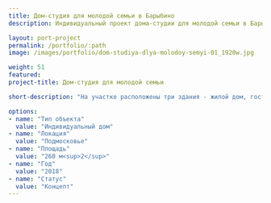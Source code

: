 ```yaml
---
title: Дом-студия для молодой семьи в Барыбино
description: Индивидуальный проект дома-студии для молодой семьи в Барыбино от архитектурного бюро А510. Индивидуальное проектирование на заказ.

layout: port-project
permalink: /portfolio/:path
image: /images/portfolio/dom-studiya-dlya-molodoy-semyi-01_1920w.jpg

weight: 51
featured:
project-title: Дом-студия для молодой семьи

short-description: "На участке расположены три здания - жилой дом, гостевой дом (баня) и гараж, совмещенный с фотостудией. Объемы зданий соединяются галереей легкой конструкции, которая служит основой концепции. Участок разделен зданиями и лентой-галереей на внешнюю и внутреннюю зоны."

options:
- name: "Тип объекта"
  value: "Индивидуальный дом"
- name: "Локация"
  value: "Подмосковье"
- name: "Площадь"
  value: "260 м<sup>2</sup>"
- name: "Год"
  value: "2018"
- name: "Статус"
  value: "Концепт"
---
```

